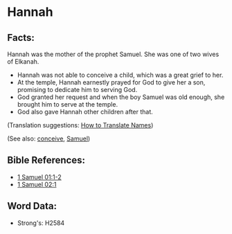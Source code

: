 # Hannah #

## Facts: ##

Hannah was the mother of the prophet Samuel. She was one of two wives of Elkanah.

* Hannah was not able to conceive a child, which was a great grief to her.
* At the temple, Hannah earnestly prayed for God to give her a son, promising to dedicate him to serving God.
* God granted her request and when the boy Samuel was old enough, she brought him to serve at the temple.
* God also gave Hannah other children after that.

(Translation suggestions: [How to Translate Names](rc://en/ta/man/translate/translate-names))

(See also: [conceive](../other/conceive.md), [Samuel](../names/samuel.md))

## Bible References: ##

* [1 Samuel 01:1-2](rc://en/tn/help/1sa/01/01)
* [1 Samuel 02:1](rc://en/tn/help/1sa/02/1)

## Word Data: ##

* Strong's: H2584
